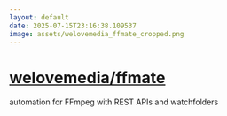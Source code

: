 ```yaml
---
layout: default
date: 2025-07-15T23:16:38.109537
image: assets/welovemedia_ffmate_cropped.png
---
```


# [welovemedia/ffmate](https://github.com/welovemedia/ffmate)

automation for FFmpeg with REST APIs and watchfolders
